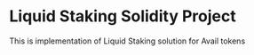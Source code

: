 # Liquid Staking Solidity Project 
This is implementation of Liquid Staking solution for Avail tokens
